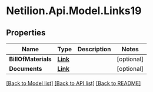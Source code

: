 # Netilion.Api.Model.Links19
## Properties

Name | Type | Description | Notes
------------ | ------------- | ------------- | -------------
**BillOfMaterials** | [**Link**](Link.md) |  | [optional] 
**Documents** | [**Link**](Link.md) |  | [optional] 

[[Back to Model list]](../README.md#documentation-for-models) [[Back to API list]](../README.md#documentation-for-api-endpoints) [[Back to README]](../README.md)

